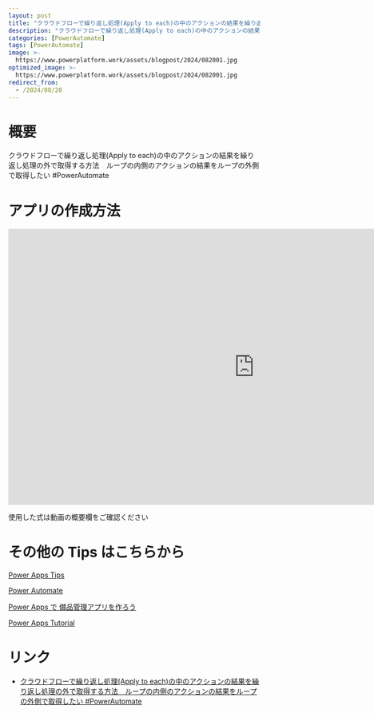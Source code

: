 ```yaml
---
layout: post
title: "クラウドフローで繰り返し処理(Apply to each)の中のアクションの結果を繰り返し処理の外で取得する方法　ループの内側のアクションの結果をループの外側で取得したい #PowerAutomate"
description: "クラウドフローで繰り返し処理(Apply to each)の中のアクションの結果を繰り返し処理の外で取得する方法　ループの内側のアクションの結果をループの外側で取得したい #PowerAutomateを動画で分かりやすく解説"
categories: [PowerAutomate]
tags: [PowerAutomate]
image: >-
  https://www.powerplatform.work/assets/blogpost/2024/082001.jpg
optimized_image: >-
  https://www.powerplatform.work/assets/blogpost/2024/082001.jpg
redirect_from:
  - /2024/08/20
---
```



#  概要

クラウドフローで繰り返し処理(Apply to each)の中のアクションの結果を繰り返し処理の外で取得する方法　ループの内側のアクションの結果をループの外側で取得したい #PowerAutomate


# アプリの作成方法

<iframe width="983" height="553" src="https://www.youtube.com/embed/XMAD_yoKvrU" title="YouTube video player" frameborder="0" allow="accelerometer; autoplay; clipboard-write; encrypted-media; gyroscope; picture-in-picture" allowfullscreen></iframe>


使用した式は動画の概要欄をご確認ください


# その他の Tips はこちらから

[Power Apps Tips](https://www.youtube.com/watch?v=VrAQf3JQ7yM&list=PLVhFi1fb3DqakSLVMn22DDcySXh9jtzi- )


[Power Automate](https://www.youtube.com/watch?v=-YnJYT0ASEM&list=PLVhFi1fb3Dqbzic6GieqnLFgD3aTj-eHA)


[Power Apps で 備品管理アプリを作ろう](https://www.youtube.com/playlist?list=PLVhFi1fb3DqZM3HKb8Hea6XEL96990Fyn)


[Power Apps Tutorial](https://www.youtube.com/playlist?list=PLVhFi1fb3DqalxpL974VvAJvV4iWoSbe_)


# リンク


- [クラウドフローで繰り返し処理(Apply to each)の中のアクションの結果を繰り返し処理の外で取得する方法　ループの内側のアクションの結果をループの外側で取得したい #PowerAutomate](https://www.youtube.com/watch?v=XMAD_yoKvrU)

